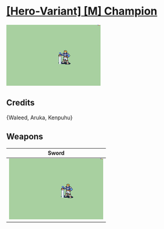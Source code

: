 # [\[Hero-Variant\] \[M\] Champion](./)

<img src="./1.%20Sword/Sword_000.png" alt="[Hero-Variant] [M] Champion standing" />

## Credits

{Waleed, Aruka, Kenpuhu}

## Weapons


|Sword |
|  :---: |
| <img alt="Sword animation" src="./1.%20Sword/Sword.gif" /> |
